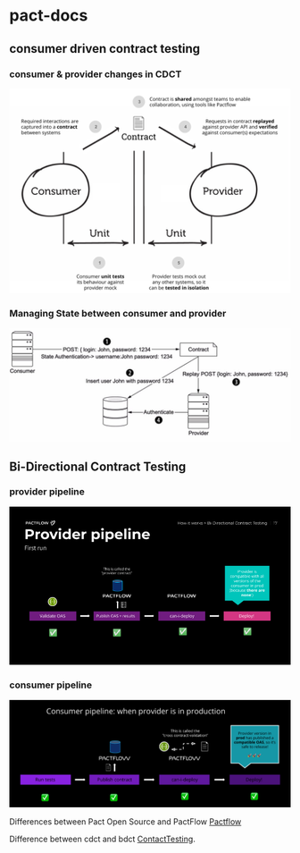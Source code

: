 # pact-docs

## consumer driven contract testing

### consumer & provider changes in CDCT 
![alt text](https://github.com/cloudbackenddev/pact-docs/blob/main/images/cfct-stages.png?raw=true)

### Managing State between consumer and provider
![alt text](https://github.com/cloudbackenddev/pact-docs/blob/main/images/cfct-state.jpeg?raw=true)

## Bi-Directional Contract Testing
### provider pipeline
![alt text](https://github.com/cloudbackenddev/pact-docs/blob/main/images/bd-provider-pipe.png?raw=true)

### consumer pipeline
![alt text](https://github.com/cloudbackenddev/pact-docs/blob/main/images/bd-consumer-pipe.png?raw=true)

Differences between Pact Open Source and PactFlow [Pactflow](https://pactflow.io/oss)

Difference between cdct and bdct [ContactTesting](https://pactflow.io/difference-between-consumer-driven-contract-testing-and-bi-directional-contract-testing/).





